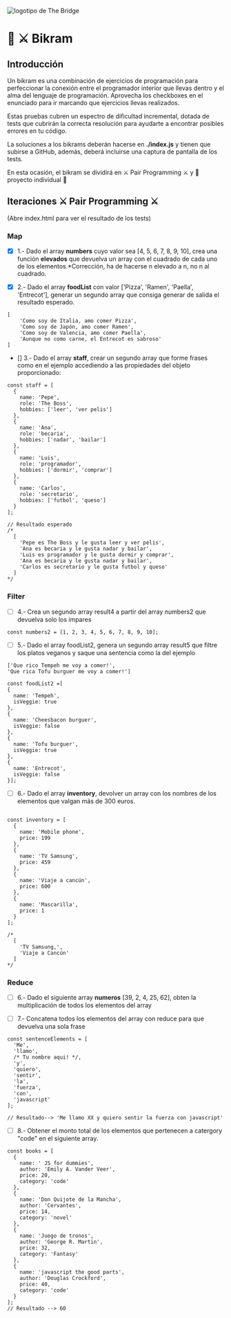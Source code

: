 ![logotipo de The Bridge](https://user-images.githubusercontent.com/27650532/77754601-e8365180-702b-11ea-8bed-5bc14a43f869.png  "logotipo de The Bridge")

# :european_castle: :crossed_swords: Bikram #

## Introducción ##
Un bikram es una combinación de ejercicios de programación para perfeccionar la conexión entre el programador interior que llevas dentro y el alma del lenguaje de programación. Aprovecha los checkboxes en el enunciado para ir marcando que ejercicios llevas realizados.

Estas pruebas cubren un espectro de dificultad incremental, dotada de tests que cubrirán la correcta resolución para ayudarte a encontrar posibles errores en tu código.

La soluciones a los bikrams deberán hacerse en **./index.js** y tienen que subirse a GitHub, además, deberá incluirse una captura de pantalla de los tests.

En esta ocasión, el bikram se dividirá en :crossed_swords: Pair Programming :crossed_swords: y :european_castle: proyecto individual :european_castle:

## Iteraciones :crossed_swords: Pair Programming :crossed_swords: ##

(Abre index.html para ver el resultado de los tests)

### Map ###

- [X] 1.- Dado el array **numbers** cuyo valor sea [4, 5, 6, 7, 8, 9, 10], crea una función **elevados** que devuelva un array con el cuadrado de cada uno de los elementos.*Corrección, ha de hacerse n elevado a n, no n al cuadrado.

- [X] 2.- Dado el array **foodList** con valor ['Pizza', 'Ramen', 'Paella', 'Entrecot'], generar un segundo array que consiga generar de salida el resultado esperado.
```
[
    'Como soy de Italia, amo comer Pizza',
    'Como soy de Japón, amo comer Ramen',
    'Como soy de Valencia, amo comer Paella',
    'Aunque no como carne, el Entrecot es sabroso'
]
```

- [] 3.- Dado el  array **staff**, crear un segundo array que forme frases como en el ejemplo accediendo a las propiedades del objeto proporcionado:
```
const staff = [
  {
    name: 'Pepe',
    role: 'The Boss',
    hobbies: ['leer', 'ver pelis']
  },
  {
    name: 'Ana',
    role: 'becaria',
    hobbies: ['nadar', 'bailar']
  },
  {
    name: 'Luis',
    role: 'programador',
    hobbies: ['dormir', 'comprar']
  },
  {
    name: 'Carlos',
    role: 'secretario',
    hobbies: ['futbol', 'queso']
  }
];

// Resultado esperado
/*
  [
    'Pepe es The Boss y le gusta leer y ver pelis',
    'Ana es becaria y le gusta nadar y bailar',
    'Luis es programador y le gusta dormir y comprar',
    'Ana es becaria y le gusta nadar y bailar',
    'Carlos es secretario y le gusta futbol y queso'
  ]
*/
```

### Filter ###

- [ ] 4.- Crea un segundo array result4 a partir del array numbers2 que devuelva solo los impares

```
const numbers2 = [1, 2, 3, 4, 5, 6, 7, 8, 9, 10];
```

- [ ] 5.- Dado el array foodList2, genera un segundo array result5 que filtre los platos veganos y saque una sentencia como la del ejemplo
```
['Que rico Tempeh me voy a comer!',
'Que rica Tofu burguer me voy a comer!']
```

```
const foodList2 =[
{
  name: 'Tempeh',
  isVeggie: true
},
{
  name: 'Cheesbacon burguer',
  isVeggie: false
},
{
  name: 'Tofu burguer',
  isVeggie: true
},
{
  name: 'Entrecot',
  isVeggie: false
}];
```


- [ ] 6.- Dado el array **inventory**, devolver un array con los nombres de los elementos que valgan más de 300 euros.

```

const inventory = [
  {
    name: 'Mobile phone',
    price: 199
  },
  {
    name: 'TV Samsung',
    price: 459
  },
  {
    name: 'Viaje a cancún',
    price: 600
  },
  {
    name: 'Mascarilla',
    price: 1
  }
];

/*
  [
    'TV Samsung,',
    'Viaje a Cancún'
  ]
*/
```

### Reduce ###

- [ ] 6.- Dado el siguiente array **numeros** [39, 2, 4, 25, 62], obten la multiplicación de todos los elementos del array

- [ ] 7.- Concatena todos los elementos del array con reduce para que devuelva una sola frase
```
const sentenceElements = [
  'Me',
  'llamo',
  /* Tu nombre aqui! */,
  'y',
  'quiero',
  'sentir',
  'la',
  'fuerza',
  'con',
  'javascript'
];

// Resultado--> 'Me llamo XX y quiero sentir la fuerza con javascript'

```

- [ ] 8.- Obtener el monto total de los elementos que pertenecen a catergory "code" en el siguiente array.
```
const books = [
  {
    name: ' JS for dummies',
    author: 'Emily A. Vander Veer',
    price: 20,
    category: 'code'
  },
  {
    name: 'Don Quijote de la Mancha',
    author: 'Cervantes',
    price: 14,
    category: 'novel'
  },
  {
    name: 'Juego de tronos',
    author: 'George R. Martin',
    price: 32,
    category: 'Fantasy'
  },
  {
    name: 'javascript the good parts',
    author: 'Douglas Crockford',
    price: 40,
    category: 'code'
  }
];
// Resultado --> 60

```

